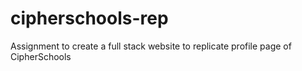 # cipherschools-rep

Assignment to create a full stack website to replicate profile page of CipherSchools
